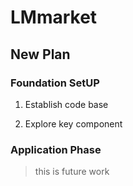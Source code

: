 # LMmarket


## New Plan

### Foundation SetUP

1. Establish code base

2. Explore key component


### Application Phase
> this is future work